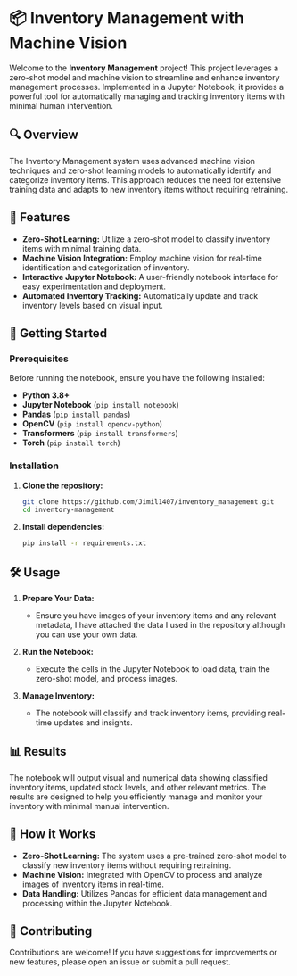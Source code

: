 # 📦 Inventory Management with Machine Vision

Welcome to the **Inventory Management** project! This project leverages a zero-shot model and machine vision to streamline and enhance inventory management processes. Implemented in a Jupyter Notebook, it provides a powerful tool for automatically managing and tracking inventory items with minimal human intervention.

## 🔍 Overview

The Inventory Management system uses advanced machine vision techniques and zero-shot learning models to automatically identify and categorize inventory items. This approach reduces the need for extensive training data and adapts to new inventory items without requiring retraining.

## 🎯 Features

- **Zero-Shot Learning:** Utilize a zero-shot model to classify inventory items with minimal training data.
- **Machine Vision Integration:** Employ machine vision for real-time identification and categorization of inventory.
- **Interactive Jupyter Notebook:** A user-friendly notebook interface for easy experimentation and deployment.
- **Automated Inventory Tracking:** Automatically update and track inventory levels based on visual input.

## 🚀 Getting Started

### Prerequisites

Before running the notebook, ensure you have the following installed:

- **Python 3.8+**
- **Jupyter Notebook** (`pip install notebook`)
- **Pandas** (`pip install pandas`)
- **OpenCV** (`pip install opencv-python`)
- **Transformers** (`pip install transformers`)
- **Torch** (`pip install torch`)

### Installation

1. **Clone the repository:**
   ```bash
   git clone https://github.com/Jimil1407/inventory_management.git
   cd inventory-management

2. **Install dependencies:**
   ```bash
   pip install -r requirements.txt

## 🛠️ Usage

1. **Prepare Your Data:**
   - Ensure you have images of your inventory items and any relevant metadata, I have attached the data I used in the repository although you can use your own data.

2. **Run the Notebook:**
   - Execute the cells in the Jupyter Notebook to load data, train the zero-shot model, and process images.

3. **Manage Inventory:**
   - The notebook will classify and track inventory items, providing real-time updates and insights.

## 📊 Results

The notebook will output visual and numerical data showing classified inventory items, updated stock levels, and other relevant metrics. The results are designed to help you efficiently manage and monitor your inventory with minimal manual intervention.

## 🧠 How it Works

- **Zero-Shot Learning:** The system uses a pre-trained zero-shot model to classify new inventory items without requiring retraining.
- **Machine Vision:** Integrated with OpenCV to process and analyze images of inventory items in real-time.
- **Data Handling:** Utilizes Pandas for efficient data management and processing within the Jupyter Notebook.

## 🤝 Contributing

Contributions are welcome! If you have suggestions for improvements or new features, please open an issue or submit a pull request.
